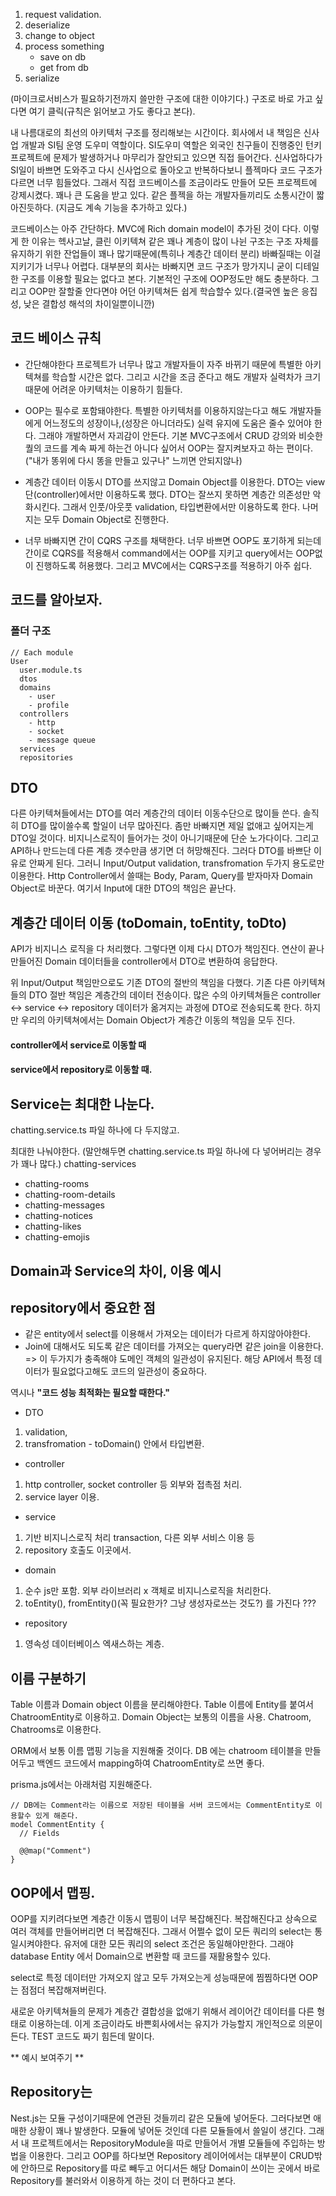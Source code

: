 
1. request validation.
2. deserialize
3. change to object
4. process something
    - save on db
    - get from db
5. serialize

(마이크로서비스가 필요하기전까지 쓸만한 구조에 대한 이야기다.)
구조로 바로 가고 싶다면 여기 클릭(규칙은 읽어보고 가도 좋다고 본다).

내 나름대로의 최선의 아키텍처 구조를 정리해보는 시간이다. 
회사에서 내 책임은 신사업 개발과 SI팀 운영 도우미 역할이다. SI도우미 역할은 외국인 친구들이 진행중인 턴키 프로젝트에 문제가 발생하거나 마무리가 잘안되고 있으면 직접 들어간다.
신사업하다가 SI일이 바쁘면 도와주고 다시 신사업으로 돌아오고 반복하다보니 플젝마다 코드 구조가 다르면 너무 힘들었다. 그래서 직접 코드베이스를 조금이라도 만들어 모든 프로젝트에 강제시켰다. 꽤나 큰 도움을 받고 있다. 같은 플젝을 하는 개발자들끼리도 소통시간이 짧아진듯하다. (지금도 계속 기능을 추가하고 있다.)

코드베이스는 아주 간단하다. MVC에 Rich domain model이 추가된 것이 다다. 이렇게 한 이유는 헥사고날, 클린 이키텍쳐 같은 꽤나 계층이 많이 나뉜 구조는 구조 자체를 유지하기 위한 잔업들이 꽤나 많기때문에(특히나 계층간 데이터 분리) 바빠질때는 이걸 지키기가 너무나 어렵다. 대부분의 회사는 바빠지면 코드 구조가 망가지니 굳이 디테일한 구조를 이용할 필요는 없다고 본다. 기본적인 구조에 OOP정도만 해도 충분하다. 그리고 OOP만 잘할줄 안다면야 어던 아키텍쳐든 쉽게 학습할수 있다.(결국엔 높은 응집성, 낮은 결합성 해석의 차이일뿐이니깐)

## 코드 베이스 규칙
- 간단해야한다
프로젝트가 너무나 많고 개발자들이 자주 바뀌기 때문에 특별한 아키텍쳐를 학습할 시간은 없다. 그리고 시간을 조금 준다고 해도 개발자 실력차가 크기때문에 어려운 아키텍처는 이용하기 힘들다.

- OOP는 필수로 포함돼야한다.
특별한 아키텍처를 이용하지않는다고 해도 개발자들에게 어느정도의 성장이나,(성장은 아니더라도) 실력 유지에 도움은 줄수 있어야 한다. 그래야 개발하면서 자괴감이 안든다. 기본 MVC구조에서 CRUD 강의와 비슷한 퀄의 코드를 계속 짜게 하는건 아니다 싶어서 OOP는 잘지켜보자고 하는 편이다. ("내가 똥위에 다시 똥을 만들고 있구나" 느끼면 안되지않나) 

- 계층간 데이터 이동시 DTO를 쓰지않고 Domain Object를 이용한다.
DTO는 view단(controller)에서만 이용하도록 했다. DTO는 잘쓰지 못하면 계층간 의존성만 악화시킨다. 그래서 인풋/아웃풋 validation, 타입변환에서만 이용하도록 한다. 나머지는 모두 Domain Object로 진행한다.

- 너무 바빠지면 간이 CQRS 구조를 채택한다.
너무 바쁘면 OOP도 포기하게 되는데 간이로 CQRS를 적용해서 command에서는 OOP를 지키고 query에서는 OOP없이 진행하도록 허용했다. 그리고 MVC에서는 CQRS구조를 적용하기 아주 쉽다. 

## 코드를 알아보자.

### 폴더 구조
```
// Each module
User
  user.module.ts
  dtos
  domains
    - user
    - profile
  controllers
    - http
    - socket
    - message queue
  services
  repositories
```

## DTO
다른 아키텍쳐들에서는 DTO를 여러 계층간의 데이터 이동수단으로 많이들 쓴다. 솔직히 DTO를 많이쓸수록 할일이 너무 많아진다.
좀만 바빠지면 제일 없애고 싶어지는게 DTO일 것이다. 비지니스로직이 들어가는 것이 아니기때문에 단순 노가다이다. 그리고 API하나 만드는데 다른 계층 갯수만큼 생기면 더 허망해진다. 그러다 DTO를 바쁘단 이유로 안짜게 된다. 그러니 Input/Output validation, transfromation 두가지 용도로만 이용한다. Http Controller에서 쓸때는 Body, Param, Query를 받자마자 Domain Object로 바꾼다. 여기서 Input에 대한 DTO의 책임은 끝난다.

## 계층간 데이터 이동 (toDomain, toEntity, toDto)
API가 비지니스 로직을 다 처리했다. 그렇다면 이제 다시 DTO가 책임진다. 연산이 끝나 만들어진 Domain 데이터들을 controller에서 DTO로 변환하여 응답한다.

위 Input/Output 책임만으로도 기존 DTO의 절반의 책임을 다했다. 기존 다른 아키텍쳐들의 DTO 절반 책임은 계층간의 데이터 전송이다. 
많은 수의 아키텍쳐들은 controller <-> service <-> repository 데이터가 옮겨지는 과정에 DTO로 전송되도록 한다.
하지만 우리의 아키텍쳐에서는 Domain Object가 계층간 이동의 책임을 모두 진다.

#### controller에서 service로 이동할 때

#### service에서 repository로 이동할 때.

## Service는 최대한 나눈다.
chatting.service.ts 파일 하나에 다 두지않고.

최대한 나눠야한다. (말안해두면 chatting.service.ts 파일 하나에 다 넣어버리는 경우가 꽤나 많다.)
chatting-services
  - chatting-rooms
  - chatting-room-details
  - chatting-messages
  - chatting-notices
  - chatting-likes
  - chatting-emojis


## Domain과 Service의 차이, 이용 예시

## repository에서 중요한 점
- 같은 entity에서 select를 이용해서 가져오는 데이터가 다르게 하지않아야한다.
- Join에 대해서도 되도록 같은 데이터를 가져오는 query라면 같은 join을 이용한다.
=> 이 두가지가 충족해야 도메인 객체의 일관성이 유지된다.
해당 API에서 특정 데이터가 필요없다고해도 코드의 일관성이 중요하다.

역시나 **"코드 성능 최적화는 필요할 때한다."**

- DTO
1. validation, 
2. transfromation - toDomain() 안에서 타입변환.

- controller
1. http controller, socket controller 등 외부와 접촉점 처리.
2. service layer 이용.

- service
1. 기반 비지니스로직 처리 transaction, 다른 외부 서비스 이용 등
2. repository 호출도 이곳에서.

- domain
1. 순수 js만 포함. 외부 라이브러리 x 객체로 비지니스로직을 처리한다.
2. toEntity(), fromEntity()(꼭 필요한가? 그냥 생성자로쓰는 것도?) 를 가진다 ???

- repository
1. 영속성 데이터베이스 엑새스하는 계층.

## 이름 구분하기
Table 이름과 Domain object 이름을 분리해야한다.
Table 이름에 Entity를 붙여서 ChatroomEntity로 이용하고.
Domain Object는 보통의 이름을 사용. Chatroom, Chatrooms로 이용한다.

ORM에서 보통 이름 맵핑 기능을 지원해줄 것이다. 
DB 에는 chatroom 테이블을 만들어두고 백엔드 코드에서 mapping하여 ChatroomEntity로 쓰면 좋다.

prisma.js에서는 아래처럼 지원해준다.
```
// DB에는 Comment라는 이름으로 저장된 테이블을 서버 코드에서는 CommentEntity로 이용할수 있게 해준다.
model CommentEntity {
  // Fields

  @@map("Comment")
}
```

## OOP에서 맵핑.
OOP를 지키려다보면 계층간 이동시 맵핑이 너무 복잡해진다.
복잡해진다고 상속으로 여러 객체를 만들어버리면 더 복잡해진다.
그래서 어쩔수 없이 모든 쿼리의 select는 통일시켜야한다. 유저에 대한 모든 쿼리의 select 조건은 동일해야만한다. 그래야 database Entity 에서 Domain으로 변환할 때 코드를 재활용할수 있다.

select로 특정 데이터만 가져오지 않고 모두 가져오는게 성능때문에 찜찜하다면 OOP는 점점더 복잡해져버린다.

새로운 아키텍쳐들의 문제가 계층간 결합성을 없애기 위해서 레이어간 데이터를 다른 형태로 이용하는데. 이게 조금이라도 바쁜회사에서는 유지가 가능할지 개인적으로 의문이 든다. TEST 코드도 짜기 힘든데 말이다.

** 예시 보여주기 **

## Repository는
Nest.js는 모듈 구성이기때문에 연관된 것들끼리 같은 모듈에 넣어둔다. 그러다보면 애매한 상황이 꽤나 발생한다.
모듈에 넣어둔 것인데 다른 모듈들에서 쓸일이 생긴다. 그래서 내 프로젝트에서는 RepositoryModule을 따로 만들어서 개별 모듈들에 주입하는 방법을 이용한다.
그리고 OOP를 하다보면 Repository 레이어에서는 대부분이 CRUD밖에 안하므로 Repository를 따로 빼두고 어디서든 해당 Domain이 쓰이는 곳에서 바로 Repository를 불러와서 이용하게 하는 것이 더 편하다고 본다.